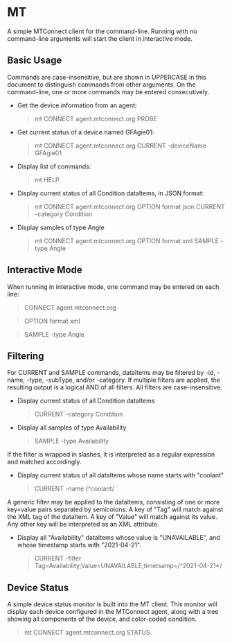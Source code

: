 # MT

A simple MTConnect client for the command-line. Running with no command-line arguments will start the client in interactive mode.

## Basic Usage

Commands are case-insensitive, but are shown in UPPERCASE in this document to distinguish commands from other arguments.
On the command-line, one or more commands may be entered consecutively.

- Get the device information from an agent:
  > mt CONNECT agent.mtconnect.org PROBE

- Get current status of a device named GFAgie01:
  > mt CONNECT agent.mtconnect.org CURRENT -deviceName GFAgie01

- Display list of commands:
  > mt HELP
  
- Display current status of all Condition dataItems, in JSON format:
  > mt CONNECT agent.mtconnect.org OPTION format json CURRENT -category Condition

- Display samples of type Angle
  > mt CONNECT agent.mtconnect.org OPTION format xml SAMPLE -type Angle

 ## Interactive Mode

  When running in interactive mode, one command may be entered on each line:

  > CONNECT agent.mtconnect.org
  
  > OPTION format xml
  
  > SAMPLE -type Angle

## Filtering

For CURRENT and SAMPLE commands, dataItems may be filtered by -id, -name, -type, -subType, and/or -category. 
If multiple filters are applied, the resulting output is a logical AND of all filters.
All filters are case-insensitive.

- Display current status of all Condition dataItems
  > CURRENT -category Condition

- Display all samples of type Availability
  > SAMPLE -type Availability

If the filter is wrapped in slashes, it is interpreted as a regular expression and matched accordingly.

- Display current status of all dataItems whose name starts with "coolant"
  > CURRENT -name /^coolant/

A generic filter may be applied to the dataItems, consisting of one or more key=value pairs separated by semicolons.
A key of "Tag" will match against the XML tag of the dataItem.
A key of "Value" will match against its value.
Any other key will be interpreted as an XML attribute.

- Display all "Availability" dataItems whose value is "UNAVAILABLE", and whose timestamp starts with "2021-04-21".
  > CURRENT -filter Tag=Availability;Value=UNAVAILABLE;timetsamp=/^2021-04-21*/

## Device Status

A simple device status monitor is built into the MT client.
This monitor will display each device configured in the MTConnect agent,
along with a tree showing all components of the device, and color-coded condition.

  > mt CONNECT agent.mtconnect.org STATUS


